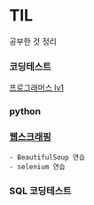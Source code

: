 # TIL
공부한 것 정리

### 코딩테스트
[프로그래머스 lv1](https://github.com/JiYoungGoGo/TIL/tree/main/Python/programmers/Lv1)
### python
### [웹스크래핑](https://github.com/JiYoungGoGo/TIL/tree/main/Python/web_scrapping)
    - BeautifulSoup 연습
    - selenium 연습
### SQL 코딩테스트